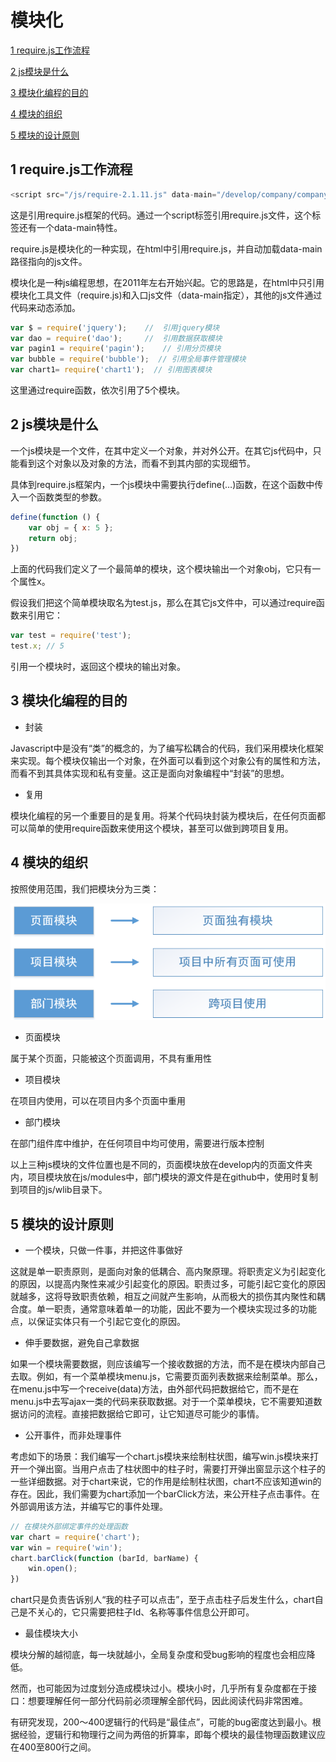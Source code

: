 # 模块化
[1  require.js工作流程](#user-content-1--require.js工作流程)

[2  js模块是什么](#user-content-2--js模块是什么)

[3  模块化编程的目的](#user-content-3--模块化编程的目的)

[4  模块的组织](#user-content-4--模块的组织)

[5  模块的设计原则](#user-content-5--模块的设计原则)

##  1  require.js工作流程

```javascript
<script src="/js/require-2.1.11.js" data-main="/develop/company/company-device/page"></script>
```
这是引用require.js框架的代码。通过一个script标签引用require.js文件，这个标签还有一个data-main特性。

require.js是模块化的一种实现，在html中引用require.js，并自动加载data-main路径指向的js文件。

模块化是一种js编程思想，在2011年左右开始兴起。它的思路是，在html中只引用模块化工具文件（require.js)和入口js文件（data-main指定），其他的js文件通过代码来动态添加。

```javascript
var $ = require('jquery');    //  引用jquery模块
var dao = require('dao');     //  引用数据获取模块
var pagin1 = require('pagin');    // 引用分页模块
var bubble = require('bubble');  // 引用全局事件管理模块
var chart1= require('chart1');  // 引用图表模块
```

这里通过require函数，依次引用了5个模块。

##  2  js模块是什么

一个js模块是一个文件，在其中定义一个对象，并对外公开。在其它js代码中，只能看到这个对象以及对象的方法，而看不到其内部的实现细节。

具体到require.js框架内，一个js模块中需要执行define(…)函数，在这个函数中传入一个函数类型的参数。

```javascript
define(function () {
    var obj = { x: 5 };
    return obj;
})
```

上面的代码我们定义了一个最简单的模块，这个模块输出一个对象obj，它只有一个属性x。

假设我们把这个简单模块取名为test.js，那么在其它js文件中，可以通过require函数来引用它：

```javascript
var test = require('test');
test.x; // 5
```

引用一个模块时，返回这个模块的输出对象。

##  3  模块化编程的目的

- 封装

Javascript中是没有“类”的概念的，为了编写松耦合的代码，我们采用模块化框架来实现。每个模块仅输出一个对象，在外面可以看到这个对象公有的属性和方法，而看不到其具体实现和私有变量。这正是面向对象编程中“封装”的思想。

- 复用

模块化编程的另一个重要目的是复用。将某个代码块封装为模块后，在任何页面都可以简单的使用require函数来使用这个模块，甚至可以做到跨项目复用。

##  4  模块的组织

按照使用范围，我们把模块分为三类：

![](images/模块组织.png)

- 页面模块

属于某个页面，只能被这个页面调用，不具有重用性

- 项目模块

在项目内使用，可以在项目内多个页面中重用

- 部门模块

在部门组件库中维护，在任何项目中均可使用，需要进行版本控制

以上三种js模块的文件位置也是不同的，页面模块放在develop内的页面文件夹内，项目模块放在js/modules中，部门模块的源文件是在github中，使用时复制到项目的js/wlib目录下。

##  5  模块的设计原则

- 一个模块，只做一件事，并把这件事做好

这就是单一职责原则，是面向对象的低耦合、高内聚原理。将职责定义为引起变化的原因，以提高内聚性来减少引起变化的原因。职责过多，可能引起它变化的原因就越多，这将导致职责依赖，相互之间就产生影响，从而极大的损伤其内聚性和耦合度。单一职责，通常意味着单一的功能，因此不要为一个模块实现过多的功能点，以保证实体只有一个引起它变化的原因。

- 伸手要数据，避免自己拿数据

如果一个模块需要数据，则应该编写一个接收数据的方法，而不是在模块内部自己去取。例如，有一个菜单模块menu.js，它需要页面列表数据来绘制菜单。那么，在menu.js中写一个receive(data)方法，由外部代码把数据给它，而不是在menu.js中去写ajax一类的代码来获取数据。对于一个菜单模块，它不需要知道数据访问的流程。直接把数据给它即可，让它知道尽可能少的事情。

- 公开事件，而非处理事件

考虑如下的场景：我们编写一个chart.js模块来绘制柱状图，编写win.js模块来打开一个弹出窗。当用户点击了柱状图中的柱子时，需要打开弹出窗显示这个柱子的一些详细数据。对于chart来说，它的作用是绘制柱状图，chart不应该知道win的存在。因此，我们需要为chart添加一个barClick方法，来公开柱子点击事件。在外部调用该方法，并编写它的事件处理。

```javascript
// 在模块外部绑定事件的处理函数
var chart = require('chart');
var win = require('win');
chart.barClick(function (barId, barName) {
    win.open();
})
```

chart只是负责告诉别人“我的柱子可以点击”，至于点击柱子后发生什么，chart自己是不关心的，它只需要把柱子Id、名称等事件信息公开即可。

- 最佳模块大小

模块分解的越彻底，每一块就越小，全局复杂度和受bug影响的程度也会相应降低。

然而，也可能因为过度划分造成模块过小。模块小时，几乎所有复杂度都在于接口：想要理解任何一部分代码前必须理解全部代码，因此阅读代码非常困难。

有研究发现，200～400逻辑行的代码是“最佳点”，可能的bug密度达到最小。根据经验，逻辑行和物理行之间为两倍的折算率，即每个模块的最佳物理函数建议应在400至800行之间。









